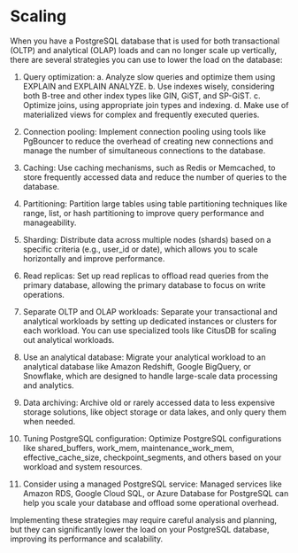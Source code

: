 # Scaling

When you have a PostgreSQL database that is used for both transactional (OLTP) and analytical (OLAP) loads and can no longer scale up vertically, there are several strategies you can use to lower the load on the database:

1. Query optimization:
a. Analyze slow queries and optimize them using EXPLAIN and EXPLAIN ANALYZE.
b. Use indexes wisely, considering both B-tree and other index types like GIN, GiST, and SP-GiST.
c. Optimize joins, using appropriate join types and indexing.
d. Make use of materialized views for complex and frequently executed queries.

2. Connection pooling:
Implement connection pooling using tools like PgBouncer to reduce the overhead of creating new connections and manage the number of simultaneous connections to the database.

3. Caching:
Use caching mechanisms, such as Redis or Memcached, to store frequently accessed data and reduce the number of queries to the database.

4. Partitioning:
Partition large tables using table partitioning techniques like range, list, or hash partitioning to improve query performance and manageability.

5. Sharding:
Distribute data across multiple nodes (shards) based on a specific criteria (e.g., user_id or date), which allows you to scale horizontally and improve performance.

6. Read replicas:
Set up read replicas to offload read queries from the primary database, allowing the primary database to focus on write operations.

7. Separate OLTP and OLAP workloads:
Separate your transactional and analytical workloads by setting up dedicated instances or clusters for each workload. You can use specialized tools like CitusDB for scaling out analytical workloads.

8. Use an analytical database:
Migrate your analytical workload to an analytical database like Amazon Redshift, Google BigQuery, or Snowflake, which are designed to handle large-scale data processing and analytics.

9. Data archiving:
Archive old or rarely accessed data to less expensive storage solutions, like object storage or data lakes, and only query them when needed.

10. Tuning PostgreSQL configuration:
Optimize PostgreSQL configurations like shared_buffers, work_mem, maintenance_work_mem, effective_cache_size, checkpoint_segments, and others based on your workload and system resources.

11. Consider using a managed PostgreSQL service:
Managed services like Amazon RDS, Google Cloud SQL, or Azure Database for PostgreSQL can help you scale your database and offload some operational overhead.

Implementing these strategies may require careful analysis and planning, but they can significantly lower the load on your PostgreSQL database, improving its performance and scalability.
